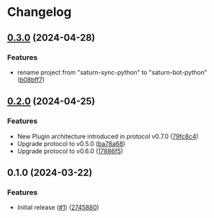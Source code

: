 # Changelog

## [0.3.0](https://github.com/wndhydrnt/saturn-bot-python/compare/v0.2.0...v0.3.0) (2024-04-28)


### Features

* rename project from "saturn-sync-python" to "saturn-bot-python" ([b08bff7](https://github.com/wndhydrnt/saturn-bot-python/commit/b08bff7e345111cc304f99f0311a704aee026afa))

## [0.2.0](https://github.com/wndhydrnt/saturn-bot-python/compare/v0.1.0...v0.2.0) (2024-04-25)


### Features

* New Plugin architecture introduced in protocol v0.7.0 ([79fc8c4](https://github.com/wndhydrnt/saturn-bot-python/commit/79fc8c4530c4232ea81a7bfe84d7ee8ba6f3b112))
* Upgrade protocol to v0.5.0 ([ba78a68](https://github.com/wndhydrnt/saturn-bot-python/commit/ba78a68856827d88ff4c6cc52e9f0eaedf038f44))
* Upgrade protocol to v0.6.0 ([17886f5](https://github.com/wndhydrnt/saturn-bot-python/commit/17886f50b86e451aa203d7bc748e573cbdc349e6))

## 0.1.0 (2024-03-22)


### Features

* Initial release ([#1](https://github.com/wndhydrnt/saturn-bot-python/issues/1)) ([2745880](https://github.com/wndhydrnt/saturn-bot-python/commit/27458801fd1083c28c17c05d09fa8847f042e547))
